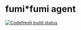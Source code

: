 # fumi\*fumi agent
[![Codefresh build status]( https://g.codefresh.io/api/badges/build?repoOwner=mzp&repoName=fumifumi-agent&branch=master&pipelineName=fumifumi-agent&accountName=mzp&type=cf-1)]( https://g.codefresh.io/repositories/mzp/fumifumi-agent/builds?filter=trigger:build;branch:master;service:58ab7ead4114ed0100b3e662~fumifumi-agent)

